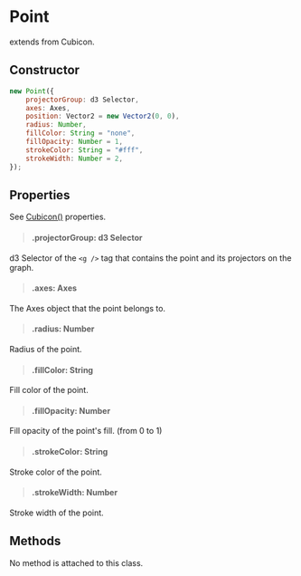 # Point

extends from Cubicon.

## Constructor

```js
new Point({
    projectorGroup: d3 Selector,
    axes: Axes,
    position: Vector2 = new Vector2(0, 0),
    radius: Number,
    fillColor: String = "none",
    fillOpacity: Number = 1,
    strokeColor: String = "#fff",
    strokeWidth: Number = 2,
});
```

## Properties

See [Cubicon()](./reference/cubicon/cubicon.md) properties.

> #### .projectorGroup: d3 Selector

d3 Selector of the `<g />` tag that contains the point and its projectors on the graph.

> #### .axes: Axes

The Axes object that the point belongs to.

> #### .radius: Number

Radius of the point.

> #### .fillColor: String

Fill color of the point.

> #### .fillOpacity: Number

Fill opacity of the point's fill. (from 0 to 1)

> #### .strokeColor: String

Stroke color of the point.

> #### .strokeWidth: Number

Stroke width of the point.

## Methods

No method is attached to this class.
